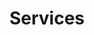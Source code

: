 ---
title: Services
seo:
  page_title: Auto Repair Services
  meta_description: For your next oil change, alignment, tire rotation or other auto repair service, bring your car to the mechanics you can trust at Matthews Tire!
  featured_image: 
  featured_image_alt: 
hero:
  heading: Auto Repair Services
  body: >-
    Whether your vehicle needs a routine maintenance service like an oil change, tire rotation or battery replacement, or you need a more extensive auto repair service, you can count on the expert technicians at Matthews tire to get the job done and keep you rolling—no excuses guaranteed. 


    Browse our tire, auto repair and maintenance services below, and don’t forget to give us a call if you have any questions. Our team is here to help! 
  image_url: /uploads/car-driving-down-back-country-road.jpg
  image_alt: car driving down back country road
intro:
  heading: Tires and Auto Repair Services
  subheading: >-
    
  body: >-
    Whether your vehicle needs a routine maintenance service like an oil change, tire rotation or battery replacement, or you need a more extensive auto repair service, you can count on the expert technicians at Matthews tire to get the job done and keep you rolling—no excuses guaranteed. 


    Browse our tire, auto repair and maintenance services below, and don’t forget to give us a call if you have any questions. Our team is here to help!     
popular_services_block:
  heading: Popular Car Maintenance Services
  body: >-
    No matter what services your vehicle needs, Matthews Tire has a solution. View our popular maintenance and auto repair services to learn more.
  popular_services:
    - heading: Oil Changes
      body: Keep your car running smoothly with a top-of-the-line Matthews Tire oil change, recommended every 3,000 – 5,000 miles.
      image_url: /uploads/oil-change-services.jpg
      image_alt: Oil being poured into engine during an oil change service
      url: /services/oil-changes/
    - heading: Alignments
      body: Maintain your vehicle’s suspension with a Matthews Tire alignment, improving the longevity of your tires and the quality of your ride. 
      image_url: /uploads/alignment-services.jpg
      image_alt: Alignment equipment on wheel during an alignment service
      url: /services/suspension-repair/
    - heading: Tire Rotations
      body: Prevent uneven tire wear with a Matthews Tire rotation. Plus, get FREE lifetime tire rotations with a purchase of any set of four new tires!
      image_url: /uploads/tire-rotation-services.jpg
      image_alt: Person torquing down lug nuts while performing a tire rotation service
      url: /tires/
    - heading: Flat Tire Repair
      body: Stuck with a flat tire in Appleton, Fond du Lac, Green Bay, Menasha or Waupaca? Call your nearest Matthews Tire location and we’ll get you rolling in no time!
      image_url: /uploads/flat-tire-repair.jpg
      image_alt: Person torquing down lug nuts while performing a tire rotation service
      url: /tires/
services_block:
  heading: Auto Repair Services by Category
  body: >-
    Looking for a specific auto repair? Select the part of your car experiencing an issue from the categories below to view the auto services we have available. 

    If you aren’t sure what’s wrong with your vehicle, our expert technicians can help! Simply schedule an appointment and we will inspect, diagnose and repair your vehicle to get your car back in top condition.
additional_services_block:
  heading: Additional Auto Repair Services
  body: >-
    Can’t find the auto repair service you’re looking for? Matthews Tire technicians can provide miscellaneous vehicle maintenance and repair services not listed above. Give us a call to schedule an appointment today!
  button: true
  button_url: /contact-us/
  button_text: Contact Us
auto_parts_block:
  heading: Top-of-the-Line Auto Parts 
  body: >-
    From car batteries and brake pads to specialty automotive parts, Matthews Tire uses only the highest-quality auto parts when repairing and maintaining your vehicle. Click the button below to learn more about the auto parts we carry.
  button: false
  button_url: 
  button_text: 
need_a_ride_block:
  heading: Need a Ride? We’ve Got You Covered.
  body: >-
    At Matthews Tire, you don’t have to worry about being without a vehicle while you wait for auto repairs. Each of our car repair shops has loaner vehicles and bicycles on-hand to ensure you have a safe and secure ride while your car is in the shop.
  button: false
  button_url: 
  button_text: 
menu:
  main:
    weight: 3
  footer:
    weight: 3
---